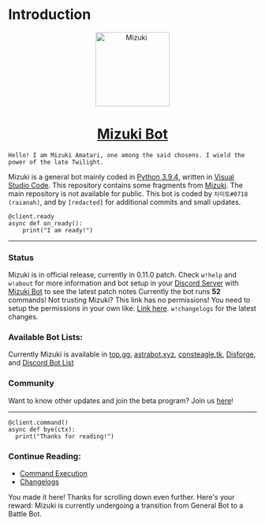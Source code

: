 # Introduction

<p align="center">
  <img width="150" src="https://cdn.discordapp.com/attachments/858505566429904896/870515889169109032/20210728_154716_0000.jpg" alt="Mizuki">
</p>

<h1 align="center">
  <a href="https://www.youtube.com/watch?v=dQw4w9WgXcQ">
    Mizuki Bot
  </a>
</h1>

```
Hello! I am Mizuki Amatari, one among the said chosens. I wield the power of the late Twilight.
```

Mizuki is a general bot mainly coded in [Python 3.9.4](https://www.python.org/downloads/release/python-394/ "Python 3.9.4"), written in [Visual Studio Code](https://code.visualstudio.com/download "Download Visual Studio Code here"). This repository contains some fragments from [Mizuki](https://github.com/raianah/twlight-docs "Github Link"). The main repository is not available for public. This bot is coded by `차미토#0718 (raianah)`, and by `[redacted]` for additional commits and small updates.
```
@client.ready
async def on_ready():
    print("I am ready!")
```
___

### Status
Mizuki is in official release, currently in 0.11.0 patch. Check `w!help` and `w!about` for more information and bot setup in your [Discord Server](https://discord.com/download "Discord") with [Mizuki Bot](https://discord.com/api/oauth2/authorize?client_id=828936914601246741&permissions=1409416310&scope=bot "Invite Link") to see the latest patch notes Currently the bot runs **52** commands! Not trusting Mizuki? This link has no permissions! You need to setup the permissions in your own like. [Link here](https://discord.com/oauth2/authorize?client_id=828936914601246741&permissions=0&scope=bot). `w!changelogs` for the latest changes.

### Available Bot Lists:

Currently Mizuki is available in [top.gg]( https://top.gg/bot/828936914601246741#/ "Top.gg"), [astrabot.xyz](https://astrabots.xyz/bot/828936914601246741 "Astrabots"), [consteagle.tk](https://consteagle.tk/bots/828936914601246741 "Consteagle"), [Disforge](https://disforge.com/bot/1345-twlight "Disforge"), and [Discord Bot List](https://discordbotlist.com/bots/twlight "Discord Bot List")

### Community
Want to know other updates and join the beta program? Join us [here](https://discord.gg/k28ct4T3yN "Twlight")!

___

```
@client.command()
async def bye(ctx):
  print("Thanks for reading!")
```

### Continue Reading:
* [Command Execution](https://github.com/raianah/twlight-docs/tree/main/command%20execution)
* [Changelogs](https://github.com/raianah/mizuki-docs/blob/main/changelogs/README.md "Changelogs")














You made it here! Thanks for scrolling down even further. Here's your reward: Mizuki is currently undergoing a transition from General Bot to a Battle Bot.
